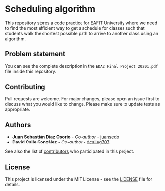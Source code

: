 # Scheduling algorithm

This repository stores a code practice for EAFIT University where we need to find the most efficient way to get a schedule for classes such that students walk the shortest possible path to arrive to another class using an algorithm.

## Problem statement

You can see the complete description in the `EDA2 Final Project 20201.pdf` file inside this repository.

## Contributing

Pull requests are welcome. For major changes, please open an issue first to discuss what you would like to change. Please make sure to update tests as appropriate.

## Authors

* **Juan Sebastián Díaz Osorio** - *Co-author* - [juansedo](https://github.com/juansedo)
* **David Calle González** - *Co-author* - [dcalleg707](https://github.com/dcalleg707)

See also the list of [contributors](https://github.com/juansedo/Scheduling-algorithm/contributors) who participated in this project.

## License

This project is licensed under the MIT License - see the [LICENSE](LICENSE) file for details.
